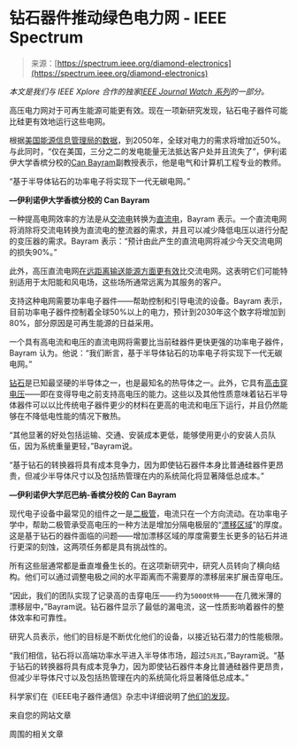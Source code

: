 <!--yml

类别：未分类

日期：2024-05-27 14:59:12

-->

# 钻石器件推动绿色电力网 - IEEE Spectrum

> 来源：[https://spectrum.ieee.org/diamond-electronics](https://spectrum.ieee.org/diamond-electronics)

*本文是我们与 IEEE Xplore 合作的独家[IEEE Journal Watch 系列](https://spectrum.ieee.org/collections/journal-watch/)的一部分。*

高压电力网对于可再生能源可能更有效。现在一项新研究发现，钻石电子器件可能比硅更有效地运行这些电网。

根据[美国能源信息管理局的数据](https://www.eia.gov/todayinenergy/detail.php?id=41433)，到2050年，全球对电力的需求将增加近50%。与此同时，“仅在美国，三分之二的发电能量无法抵达客户处并且流失了”，伊利诺伊大学香槟分校的[Can Bayram](https://ece.illinois.edu/about/directory/faculty/cbayram)副教授表示，他是电气和计算机工程专业的教师。

“基于半导体钻石的功率电子将实现下一代无碳电网。”

**—伊利诺伊大学香槟分校的 Can Bayram**

一种提高电网效率的方法是从[交流电](https://spectrum.ieee.org/the-birthplace-of-the-ac-grid)转换为[直流电](https://spectrum.ieee.org/san-franciscos-secret-dc-grid)，Bayram 表示。一个直流电网将消除将交流电转换为直流电的整流器的需求，并且可以减少降低电压以进行分配的变压器的需求。Bayram 表示：“预计由此产生的直流电网将减少今天交流电网的损失90%。”

此外，高压直流电网[在远距离输送能源方面更有效](https://www.renewableenergyworld.com/wind-power/renewable-revolution-through-high-voltage-direct-current-systems/#gref)比交流电网。这表明它们可能特别适用于太阳能和风电场，这些场所通常远离为其服务的客户。

支持这种电网需要功率电子器件——帮助控制和引导电流的设备。Bayram 表示，目前功率电子器件控制着全球50%以上的电力，预计到2030年这个数字将增加到80%，部分原因是可再生能源的日益采用。

一个具有高电流和电压的直流电网将需要比当前硅器件更快更强的功率电子器件，Bayram 认为。他说：“我们断言，基于半导体钻石的功率电子将实现下一代无碳电网。”

[钻石](https://spectrum.ieee.org/nitrogen-vacancy-diamond-quantum-computer-accelerator-qubits-server-rack)是已知最坚硬的半导体之一，也是最知名的热导体之一。此外，它具有[高击穿电压](https://www.technologynetworks.com/applied-sciences/news/diamond-semiconductor-breaks-record-for-highest-breakdown-voltage-381655)——即在变得导电之前支持高电压的能力。这些以及其他性质意味着钻石半导体器件可以以比传统电子器件更少的材料在更高的电流和电压下运行，并且仍然能够在不降低电性能的情况下散热。

“其他显著的好处包括运输、交通、安装成本更低，能够使用更小的安装人员队伍，因为系统重量更轻，”Bayram说。

“基于钻石的转换器将具有成本竞争力，因为即使钻石器件本身比普通硅器件更昂贵，但减少半导体尺寸以及包括热管理在内的系统简化将显著降低总成本。”

**—伊利诺伊大学厄巴纳-香槟分校的 Can Bayram**

现代电子设备中最常见的组件之一是[二极管](https://spectrum.ieee.org/superconducting-diode)，电流只在一个方向流动。在功率电子学中，帮助二极管承受高电压的一种方法是增加分隔电极层的“[漂移区域](https://www.allaboutcircuits.com/technical-articles/a-review-on-power-semiconductor-devices/)”的厚度。这是基于钻石的器件面临的问题——增加漂移区域的厚度需要生长更多的钻石并进行更深的刻蚀，这两项任务都是具有挑战性的。

所有这些层通常都是垂直堆叠生长的。在这项新研究中，研究人员转向了横向结构。他们可以通过调整电极之间的水平距离而不需要厚的漂移层来扩展击穿电压。

“因此，我们的团队实现了记录高的击穿电压——约为`5000伏特`——在几微米薄的漂移层中，”Bayram说。钻石器件显示了最低的漏电流，这一性质影响着器件的整体效率和可靠性。

研究人员表示，他们的目标是不断优化他们的设备，以接近钻石潜力的性能极限。

“我们相信，钻石将以高端功率水平进入半导体市场，超过`5兆瓦`，”Bayram说。“基于钻石的转换器将具有成本竞争力，因为即使钻石器件本身比普通硅器件更昂贵，但减少半导体尺寸以及包括热管理在内的系统简化将显著降低总成本。”

科学家们在《IEEE电子器件通信》杂志中详细说明了[他们的发现](http://dx.doi.org/10.1109/LED.2023.3310910)。

来自您的网站文章

周围的相关文章
